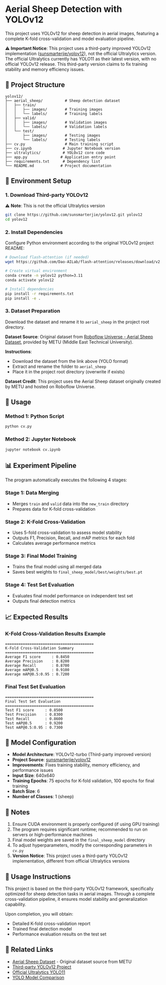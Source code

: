# Aerial Sheep Detection with YOLOv12

This project uses YOLOv12 for sheep detection in aerial images, featuring a complete K-fold cross-validation and model evaluation pipeline.

⚠️ **Important Notice**: This project uses a third-party improved YOLOv12 implementation ([sunsmarterjie/yolov12](https://github.com/sunsmarterjie/yolov12)), not the official Ultralytics version. The official Ultralytics currently has YOLO11 as their latest version, with no official YOLOv12 release. This third-party version claims to fix training stability and memory efficiency issues.

## 📁 Project Structure

```
yolov12/
├── aerial_sheep/          # Sheep detection dataset
│   ├── train/
│   │   ├── images/        # Training images
│   │   └── labels/        # Training labels
│   ├── valid/
│   │   ├── images/        # Validation images
│   │   └── labels/        # Validation labels
│   └── test/
│       ├── images/        # Testing images
│       └── labels/        # Testing labels
├── cv.py                  # Main training script
├── cv.ipynb              # Jupyter Notebook version
├── ultralytics/          # YOLOv12 core code
├── app.py               # Application entry point
├── requirements.txt      # Dependency list
└── README.md            # Project documentation
```

## 🔧 Environment Setup

### 1. Download Third-party YOLOv12
⚠️ **Note**: This is not the official Ultralytics version
```bash
git clone https://github.com/sunsmarterjie/yolov12.git yolov12
cd yolov12
```

### 2. Install Dependencies
Configure Python environment according to the original YOLOv12 project README:

```bash
# Download flash-attention (if needed)
wget https://github.com/Dao-AILab/flash-attention/releases/download/v2.7.3/flash_attn-2.7.3+cu11torch2.2cxx11abiFALSE-cp311-cp311-linux_x86_64.whl

# Create virtual environment
conda create -n yolov12 python=3.11
conda activate yolov12

# Install dependencies
pip install -r requirements.txt
pip install -e .
```

### 3. Dataset Preparation
Download the dataset and rename it to `aerial_sheep` in the project root directory.

**Dataset Source**: Original dataset from [Roboflow Universe - Aerial Sheep Dataset](https://universe.roboflow.com/metu-a645a/aerial-sheep-hl4l5), provided by METU (Middle East Technical University).

**Instructions**: 
- Download the dataset from the link above (YOLO format)
- Extract and rename the folder to `aerial_sheep` 
- Place it in the project root directory (overwrite if exists)

**Dataset Credit**: This project uses the Aerial Sheep dataset originally created by METU and hosted on Roboflow Universe.

## 🚀 Usage

### Method 1: Python Script
```bash
python cv.py
```

### Method 2: Jupyter Notebook
```bash
jupyter notebook cv.ipynb
```

## 📊 Experiment Pipeline

The program automatically executes the following 4 stages:

### Stage 1: Data Merging
- Merges `train` and `valid` data into the `new_train` directory
- Prepares data for K-fold cross-validation

### Stage 2: K-Fold Cross-Validation
- Uses 5-fold cross-validation to assess model stability
- Outputs F1, Precision, Recall, and mAP metrics for each fold
- Calculates average performance metrics

### Stage 3: Final Model Training
- Trains the final model using all merged data
- Saves best weights to `final_sheep_model/best/weights/best.pt`

### Stage 4: Test Set Evaluation
- Evaluates final model performance on independent test set
- Outputs final detection metrics

## 📈 Expected Results

### K-Fold Cross-Validation Results Example
```
========================================
K-Fold Cross-Validation Summary
========================================
Average F1 score     : 0.8450
Average Precision    : 0.8200
Average Recall       : 0.8700
Average mAP@0.5      : 0.9100
Average mAP@0.5:0.95 : 0.7200
```

### Final Test Set Evaluation
```
========================================
Final Test Set Evaluation
========================================
Test F1 score     : 0.8500
Test Precision    : 0.8300
Test Recall       : 0.8600
Test mAP@0.5      : 0.9200
Test mAP@0.5:0.95 : 0.7300
```

## 🎯 Model Configuration

- **Model Architecture**: YOLOv12-turbo (Third-party improved version)
- **Project Source**: [sunsmarterjie/yolov12](https://github.com/sunsmarterjie/yolov12)
- **Improvements**: Fixes training stability, memory efficiency, and performance issues
- **Input Size**: 640x640
- **Training Epochs**: 75 epochs for K-fold validation, 100 epochs for final training
- **Batch Size**: 6
- **Number of Classes**: 1 (sheep)

## 📝 Notes

1. Ensure CUDA environment is properly configured (if using GPU training)
2. The program requires significant runtime; recommended to run on servers or high-performance machines
3. Final model weights are saved in the `final_sheep_model` directory
4. To adjust hyperparameters, modify the corresponding parameters in `cv.py`
5. **Version Notice**: This project uses a third-party YOLOv12 implementation, different from official Ultralytics versions

## 🤝 Usage Instructions

This project is based on the third-party YOLOv12 framework, specifically optimized for sheep detection tasks in aerial images. Through a complete cross-validation pipeline, it ensures model stability and generalization capability.

Upon completion, you will obtain:
- Detailed K-fold cross-validation report
- Trained final detection model
- Performance evaluation results on the test set

## 🔗 Related Links

- [Aerial Sheep Dataset](https://universe.roboflow.com/metu-a645a/aerial-sheep-hl4l5) - Original dataset source from METU
- [Third-party YOLOv12 Project](https://github.com/sunsmarterjie/yolov12)
- [Official Ultralytics YOLO11](https://github.com/ultralytics/ultralytics)
- [YOLO Model Comparison](https://www.ultralytics.com/blog/comparing-ultralytics-yolo11-vs-previous-yolo-models)